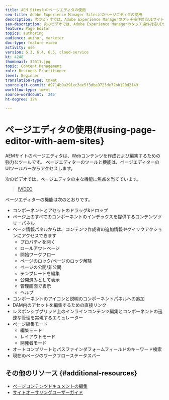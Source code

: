 ```yaml
---
title: AEM Sitesとのページエディタの使用
seo-title: Adobe Experience Manager Sitesとのページエディタの使用
description: 次のビデオでは、Adobe Experience Managerのタッチ操作対応UIサイトエディターの主な機能のいくつかに焦点を当てています。
seo-description: 次のビデオでは、Adobe Experience Managerのタッチ操作対応UIサイトエディターの主な機能のいくつかに焦点を当てています。
feature: Page Editor
topics: authoring
audience: author, marketer
doc-type: feature video
activity: use
version: 6.3, 6.4, 6.5, cloud-service
kt: 4248
thumbnail: 32011.jpg
topic: Content Management
role: Business Practitioner
level: Beginner
translation-type: tm+mt
source-git-commit: d9714b9a291ec3ee5f3dba9723de72bb120d2149
workflow-type: tm+mt
source-wordcount: '246'
ht-degree: 12%

---
```



# ページエディタの使用{#using-page-editor-with-aem-sites}

AEMサイトのページエディタは、Webコンテンツを作成および編集するための強力なツールです。 ページエディターのツールと機能は、ページエディターのUIツールバーからアクセスします。

次のビデオでは、ページエディタの主な機能に焦点を当てています。

>[!VIDEO](https://video.tv.adobe.com/v/32011?quality=12&learn=on)

ページエディターの機能は次のとおりです。

* コンポーネントとアセットのドラッグ&amp;ドロップ
* ページ上のすべてのコンポーネントのインデックスを提供するコンテンツツリーパネル
* ページ情報パネルからは、コンテンツ作成者の追加情報やクイックアクションにアクセスできます
   * プロパティを開く
   * ロールアウトページ
   * 開始ワークフロー
   * ページのロック/ページのロック解除
   * ページの公開/非公開
   * テンプレートを編集
   * 公開済みとして表示
   * 管理画面で表示
   * ヘルプ
* コンポーネントのアイコンと説明のコンポーネントパネルへの追加
* DAM内のアセットを編集するための直接リンク
* レスポンシブグリッド上のインラインコンテンツ編集とコンポーネントの迅速な管理を実現するエミュレーター
* ページ編集モード
   * 編集モード
   * レイアウトモード
   * 開発者モード
* オートコンプリートとパスファインダフォームフィールドのキーワード検索
* 現在のページのワークフローステータスバー

## その他のリソース {#additional-resources}

* [ページコンテンツドキュメントの編集](https://docs.adobe.com/content/help/ja-JP/experience-manager-65/authoring/authoring/editing-content.html)
* [サイトオーサリングユーザーガイド](https://docs.adobe.com/content/help/en/experience-manager-65/authoring/home.html)
